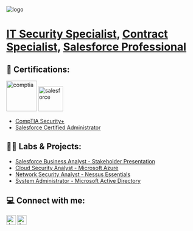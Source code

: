 ![logo](https://imgur.com/GE4zXhU.png)

<h1><a href="https://github.com/WinsIT-2024">IT Security Specialist</a>, <a href="https://www.linkedin.com/in/winsly-leonce/">Contract Specialist</a>, <a href="https://www.salesforce.com/trailblazer/winsly">Salesforce Professional</a></h1>

<h2>📜 Certifications:</h2>

<p float="left">
  <img src="https://imgur.com/rt1SA9Y.png" alt="comptia" width="80"/>
  <img src="https://imgur.com/nNlwhiu.png" alt="salesforce" width="65"/> 
  </p>

- [CompTIA Security+](https://www.credly.com/badges/ba7028fe-db97-45dc-abd2-833a0ab32e08/)
- [Salesforce Certified Administrator](https://www.salesforce.com/trailblazer/winsly)
 
<h2>👨‍💻 Labs & Projects:</h2>

- [Salesforce Business Analyst - Stakeholder Presentation](https://youtube.com/@Wins_IT?si=Kreoudi7Wx7d7VqG)
- [Cloud Security Analyst - Microsoft Azure](https://github.com/WinsIT-2024/Microsoft-Azure-Custom-Log)
- [Network Security Analyst - Nessus Essentials](https://github.com/WinsIT-2024/Nessus-Vulnerability-Scan)
- [System Administrator - Microsoft Active Directory](https://youtube.com/@Wins_IT?si=Kreoudi7Wx7d7VqG)




<h2> 💻 Connect with me:</h2>

[<img align="left" alt="JoshMadakor | LinkedIn" width="25px" src="https://cdn.jsdelivr.net/npm/simple-icons@v3/icons/linkedin.svg" />][linkedin]
[<img align="left" alt="JoshMadakor | YouTube" width="25px" src="https://cdn.jsdelivr.net/npm/simple-icons@v3/icons/youtube.svg" />][youtube]



[linkedin]: https://www.linkedin.com/in/winsly-leonce/
[youtube]: https://www.youtube.com/@Wins_IT


<!--
**WinsIT-2024/WinsIT-2024** is a ✨ _special_ ✨ repository because its `README.md` (this file) appears on your GitHub profile.

Here are some ideas to get you started:

- 🔭 I’m currently working on ...
- 🌱 I’m currently learning ...
- 📫 How to reach me: ...
- ⚡ Fun fact: ...
-->
